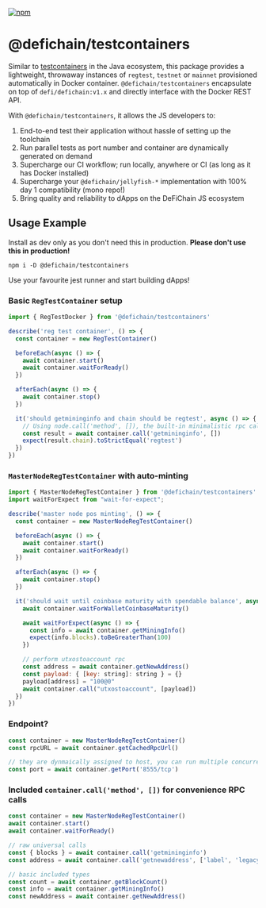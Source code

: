 [![npm](https://img.shields.io/npm/v/@defichain/testcontainers)](https://www.npmjs.com/package/@defichain/testcontainers/v/latest)

# @defichain/testcontainers

Similar to [testcontainers](https://www.testcontainers.org/) in the Java ecosystem, this package provides a lightweight,
throwaway instances of `regtest`, `testnet` or `mainnet` provisioned automatically in Docker container.
`@defichain/testcontainers` encapsulate on top of `defi/defichain:v1.x` and directly interface with the Docker REST API.

With `@defichain/testcontainers`, it allows the JS developers to:

1. End-to-end test their application without hassle of setting up the toolchain
2. Run parallel tests as port number and container are dynamically generated on demand
3. Supercharge our CI workflow; run locally, anywhere or CI (as long as it has Docker installed)
4. Supercharge your `@defichain/jellyfish-*` implementation with 100% day 1 compatibility (mono repo!)
5. Bring quality and reliability to dApps on the DeFiChain JS ecosystem

## Usage Example

Install as dev only as you don't need this in production. **Please don't use this in production!**

```shell
npm i -D @defichain/testcontainers
```

Use your favourite jest runner and start building dApps!

### Basic `RegTestContainer` setup

```js
import { RegTestDocker } from '@defichain/testcontainers'

describe('reg test container', () => {
  const container = new RegTestContainer()

  beforeEach(async () => {
    await container.start()
    await container.waitForReady()
  })

  afterEach(async () => {
    await container.stop()
  })

  it('should getmininginfo and chain should be regtest', async () => {
    // Using node.call('method', []), the built-in minimalistic rpc call
    const result = await container.call('getmininginfo', [])
    expect(result.chain).toStrictEqual('regtest')
  })
})
```

### `MasterNodeRegTestContainer` with auto-minting

```js
import { MasterNodeRegTestContainer } from '@defichain/testcontainers'
import waitForExpect from "wait-for-expect";

describe('master node pos minting', () => {
  const container = new MasterNodeRegTestContainer()

  beforeEach(async () => {
    await container.start()
    await container.waitForReady()
  })

  afterEach(async () => {
    await container.stop()
  })

  it('should wait until coinbase maturity with spendable balance', async () => {
    await container.waitForWalletCoinbaseMaturity()

    await waitForExpect(async () => {
      const info = await container.getMiningInfo()
      expect(info.blocks).toBeGreaterThan(100)
    })

    // perform utxostoaccount rpc
    const address = await container.getNewAddress()
    const payload: { [key: string]: string } = {}
    payload[address] = "100@0"
    await container.call("utxostoaccount", [payload])
  })
})
```

### Endpoint?

```js
const container = new MasterNodeRegTestContainer()
const rpcURL = await container.getCachedRpcUrl()

// they are dynmaically assigned to host, you can run multiple concurrent tests!
const port = await container.getPort('8555/tcp')
```

### Included `container.call('method', [])` for convenience RPC calls

```js
const container = new MasterNodeRegTestContainer()
await container.start()
await container.waitForReady()

// raw universal calls
const { blocks } = await container.call('getmininginfo')
const address = await container.call('getnewaddress', ['label', 'legacy'])

// basic included types
const count = await container.getBlockCount()
const info = await container.getMiningInfo()
const newAddress = await container.getNewAddress()
```

